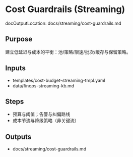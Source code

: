 # Cost Guardrails (Streaming)

docOutputLocation: docs/streaming/cost-guardrails.md

## Purpose

建立低延迟与成本的平衡：池/策略/限速/批次/缓存与保留策略。

## Inputs

- templates/cost-budget-streaming-tmpl.yaml
- data/finops-streaming-kb.md

## Steps

- 预算与阈值；告警与纠偏路线
- 成本节流与降级策略（非关键流）

## Outputs

- docs/streaming/cost-guardrails.md
